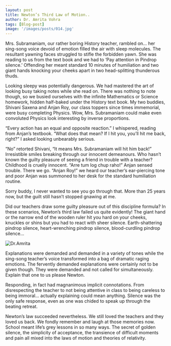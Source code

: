 ```yaml
---
layout: post
title: Newton’s Third Law of Motion..
author: Dr. Amrita Vohra
tags: [Blog-post]
image: '/images/posts/014.jpg'
---
```


Mrs. Subramaniam, our rather boring History teacher, rambled on... her sing-song voice devoid of emotion filled the air with sleep molecules. The resultant yawning faces struggled to stifle the forbidden yawn. She was reading to us from the text book and we had to ‘Pay attention in Pindrop silence.’ Offending her meant standard 10 minutes of humiliation and two giant hands knocking your cheeks apart in two head-splitting thunderous thuds.

Looking sleepy was potentially dangerous. We had mastered the art of looking busy taking notes while she read on. There was nothing to note though, so we busied ourselves with the infinite Mathematics or Science homework, hidden half-baked under the History text book. My two buddies, Shivani Saxena and Anjan Roy, our class toppers since times immemorial, were busy completing Physics. Wow, Mrs. Subramaniam could make even convoluted Physics look interesting by inverse proportions.

“Every action has an equal and opposite reaction.” I whispered, reading from Anjan’s textbook. “What does that mean? If I hit you, you’ll hit me back, right?” I asked looking unbearably serious.

“No” retorted Shivani, “It means Mrs. Subramaniam will hit him back!” Irresistible smiles breaking through our innocent demeanours. Who hasn’t known the guilty pleasure of seeing a friend in trouble with a teacher? Childhood is cruelly innocent. “Arre tum log chup raho!” Anjan sensed trouble. There we go. “Anjan Roy!” we heard our teacher’s ear-piercing tone and poor Anjan was summoned to her desk for the standard humiliation routine.

Sorry buddy, I never wanted to see you go through that. More than 25 years now, but the guilt still hasn’t stopped gnawing at me.

Did our teachers draw some guilty pleasure out of this discipline formula? In these scenarios, Newton’s third law failed us quite evidently! The giant hand or the narrow end of the wooden ruler hit you hard on your cheeks, knuckles or shins but you had to react with sheer silence. Earth-shattering pindrop silence, heart-wrenching pindrop silence, blood-curdling pindrop silence...

![Dr.Amrita](https://i.imgur.com/bYivjOX.jpg)

Explanations were demanded and demanded in a variety of tones while the sing-song teacher’s voice transformed into a bag of dramatic raging emotions. The fervently demanded explanations were certainly not to be given though. They were demanded and not called for simultaneously. Explain that one to us please Newton.

Responding, in fact had magnanimous implicit connotations. From disrespecting the teacher to not being attentive in class to being careless to being immoral... actually explaining could mean anything. Silence was the only safe response, even as one was chided to speak up through the beating retreat.

Newton’s law succeeded nevertheless. We still loved the teachers and they loved us back. We fondly remember and laugh at those memories now. School meant life’s grey lessons in so many ways. The secret of golden silence, the simplicity of acceptance, the transience of difficult moments and pain all mixed into the laws of motion and theories of relativity.